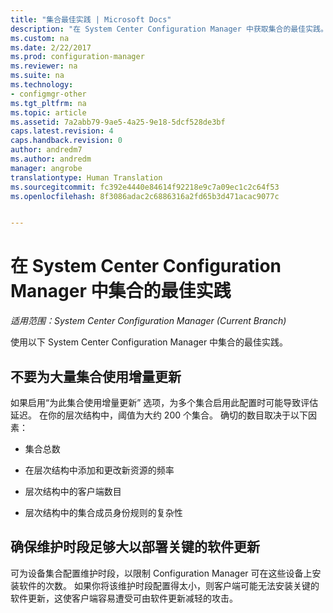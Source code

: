 ```yaml
---
title: "集合最佳实践 | Microsoft Docs"
description: "在 System Center Configuration Manager 中获取集合的最佳实践。"
ms.custom: na
ms.date: 2/22/2017
ms.prod: configuration-manager
ms.reviewer: na
ms.suite: na
ms.technology:
- configmgr-other
ms.tgt_pltfrm: na
ms.topic: article
ms.assetid: 7a2abb79-9ae5-4a25-9e18-5dcf528de3bf
caps.latest.revision: 4
caps.handback.revision: 0
author: andredm7
ms.author: andredm
manager: angrobe
translationtype: Human Translation
ms.sourcegitcommit: fc392e4440e84614f92218e9c7a09ec1c2c64f53
ms.openlocfilehash: 8f3086adac2c6886316a2fd65b3d471acac9077c


---
```

# <a name="best-practices-for-collections-in-system-center-configuration-manager"></a>在 System Center Configuration Manager 中集合的最佳实践

*适用范围：System Center Configuration Manager (Current Branch)*

使用以下 System Center Configuration Manager 中集合的最佳实践。  

## <a name="do-not-use-incremental-updates-for-a-large-number-of-collections"></a>不要为大量集合使用增量更新  
 如果启用“为此集合使用增量更新”  选项，为多个集合启用此配置时可能导致评估延迟。 在你的层次结构中，阈值为大约 200 个集合。 确切的数目取决于以下因素：  

-   集合总数  

-   在层次结构中添加和更改新资源的频率  

-   层次结构中的客户端数目  

-   层次结构中的集合成员身份规则的复杂性  

## <a name="make-sure-that-maintenance-windows-are-large-enough-to-deploy-critical-software-updates"></a>确保维护时段足够大以部署关键的软件更新  
 可为设备集合配置维护时段，以限制 Configuration Manager 可在这些设备上安装软件的次数。 如果你将该维护时段配置得太小，则客户端可能无法安装关键的软件更新，这使客户端容易遭受可由软件更新减轻的攻击。  



<!--HONumber=Dec16_HO3-->


